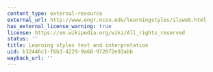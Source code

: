 ```yaml
---
content_type: external-resource
external_url: http://www.engr.ncsu.edu/learningstyles/ilsweb.html
has_external_license_warning: true
license: https://en.wikipedia.org/wiki/All_rights_reserved
status: ''
title: Learning styles test and interpretation
uid: b32446c1-f6b3-4229-9a68-972072e93abb
wayback_url: ''
---
```


